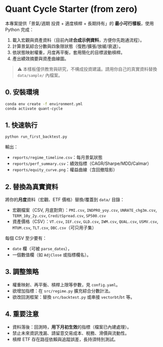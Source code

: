 # Quant Cycle Starter (from zero)

本專案提供「景氣/週期 投資 + 適度槓桿 + 長期持有」的 **最小可行樣板**，使用 Python 完成：
1. 載入宏觀與資產資料（目前內建**合成示例資料**，方便你先跑通流程）。
2. 計算景氣綜合分數與四象限狀態（復甦/擴張/放緩/衰退）。
3. 依狀態映射權重，月度再平衡，套用簡化的目標波動槓桿。
4. 產出績效摘要與資產曲線圖。

> ⚠️ 本樣板僅供教育與研究，不構成投資建議。請用你自己的真實資料替換 `data/sample/` 內檔案。

## 0. 安裝環境
```bash
conda env create -f environment.yml
conda activate quant-cycle
```

## 1. 快速執行
```bash
python run_first_backtest.py
```
輸出：
- `reports/regime_timeline.csv`：每月景氣狀態
- `reports/perf_summary.csv`：績效指標（CAGR/Sharpe/MDD/Calmar）
- `reports/equity_curve.png`：權益曲線（含回撤陰影）

## 2. 替換為真實資料
將你的**月度**資料（宏觀、ETF 價格）替換/覆蓋到 `data/` 目錄：
- 宏觀檔案（CSV, 月底對齊）：`PMI.csv`, `INDPRO_yoy.csv`, `UNRATE_chg3m.csv`, `TERM_10y_2y.csv`, `CreditSpread.csv`, `SP500.csv`
- 資產價格（CSV）：`VT.csv`, `IEF.csv`, `GLD.csv`, `IWM.csv`, `QUAL.csv`, `USMV.csv`, `MTUM.csv`, `TLT.csv`, `DBC.csv`（可只用子集）

每個 CSV 至少要有：
- `date` 欄（可被 `parse_dates`），
- 一個數值欄（如 `AdjClose` 或指標欄名）。

## 3. 調整策略
- 權重映射、再平衡、槓桿上限等參數，見 `config.yaml`。
- 欲增加指標：在 `src/regime.py` 擴充綜合分數計法。
- 欲改回測框架：替換 `src/backtest.py` 或串接 `vectorbt`/`bt` 等。

## 4. 重要注意
- 資料落後：回測時，**用下月初生效**的指標（檔案已內建處理）。
- 禁止未來資訊洩漏、請留意交易成本、稅務、滑價與流動性。
- 槓桿 ETF 存在路徑依賴與追蹤誤差，長持須特別測試。